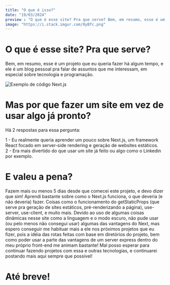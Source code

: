 ```yaml
---
title: "O que é isso?"
date: "19/03/2024"
preview : "O que é esse site? Pra que serve? Bem, em resumo, esse é um projeto que eu queria fazer há algum tempo, e ele é um blog pessoal pra falar de assuntos que me interessam, em especial sobre tecnologia e programação."
image: "https://i.stack.imgur.com/0yBfc.png"
---
```


# O que é esse site? Pra que serve?

Bem, em resumo, esse é um projeto que eu queria fazer há algum tempo, e ele é um blog pessoal pra falar de assuntos que me interessam, em especial sobre tecnologia e programação.

![Exemplo de código Next.js](https://i.stack.imgur.com/0yBfc.png)

# Mas por que fazer um site em vez de usar algo já pronto?

Há 2 respostas para essa pergunta:

1 - Eu realmente queria aprender um pouco sobre Next.js, um framework React focado em server-side rendering e geração de websites estáticos.\
2 - Era mais divertido do que usar um site já feito ou algo como o Linkedin por exemplo.

# E valeu a pena?

Fazem mais ou menos 5 dias desde que comecei este projeto, e devo dizer que sim! Aprendi bastante sobre como o Next.js funciona, o que deveria (e não deveria) fazer. Coisas como o funcionamento do getStaticProps (que serve pra geração de sites estáticos, pré-renderizando a página), use-server, use-client, e muito mais.
Devido ao uso de algumas coisas dinâmicas nesse site como a linguagem e o modo escuro, não pude usar (ou pelo menos não consegui usar) algumas das vantagens do Next, mas espero conseguir me habituar mais a ele nos próximos projetos que eu fizer, pois a idéia das rotas feitas com base em diretórios do projeto, bem como poder usar a parte das vantagens de um server express dentro do meu próprio front-end me animam bastante! 
Mal posso esperar para continuar fazendo projetos com essa e outras tecnologias, e continuarei postando mais aqui sempre que possível!

# Até breve!
